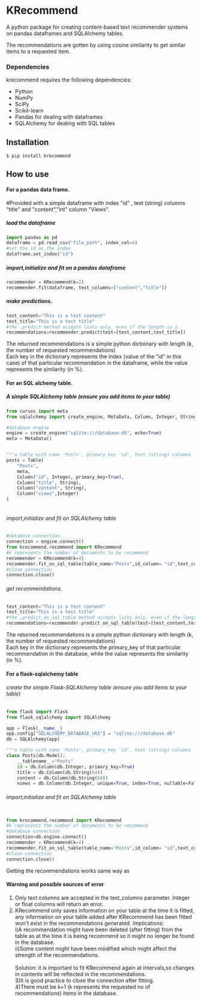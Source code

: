 # KRecommend
A python package for creating content-based text recommender systems on pandas dataframes and SQLAlchemy tables.

The recommendations are gotten by using cosine similarity to get similar items to a requested item.
### Dependencies
krecommend requires the following dependencies:

<ul><li>Python</li>
<li>NumPy</li>
<li>SciPy</li>
<li>Scikit-learn</li>
<li>Pandas for dealing with dataframes</li>
<li>SQLAlchemy for dealing with SQL tables</li></ul>

## Installation
```shell
$ pip install krecommend
```
## How to use
#### For a pandas data frame.
#Provided with a simple dataframe with index "id" ,
text (string) columns "title" and "content","int" column "Views".

##### load the dataframe
```py
import pandas as pd
dataframe = pd.read_csv("file_path", index_col=0)
#set the id as the index
dataframe.set_index("id")
```
##### import,initialize and fit on a pandas dataframe
```py
recommender = KRecommend(k=2)
recommender.fit(dataframe, text_columns=["content","title"])

```
##### make predictions.
```py
test_content="This is a test content"
test_title="This is a test title"
#the .predict method accepts lists only, even if the length is 1.
recommendations=recommender.predict(test=[test_content,test_title])
```

The returned recommendations is a simple python dictionary with length (k, the number of requested recommendations)\
Each key in the dictionary represents the index (value of the "id" in this case) of that particular
recommendation in the dataframe, while the value represents the similarity (in %).




#### For an SQL alchemy table.
##### A simple SQLAlchemy table (ensure you add items to your table)
```py
from curses import meta
from sqlalchemy import create_engine, MetaData, Column, Integer, String, Table

#database engine
engine = create_engine("sqlite:///database.db", echo=True)
meta = MetaData()


"""a table with name 'Posts', primary_key 'id', text (string) columns 'title' and 'content' and Int column 'views' """
posts = Table(
    "Posts",
    meta,
    Column("id", Integer, primary_key=True),
    Column("title", String),
    Column("content", String),
    Column("views",Integer)
)



```
###### import,initialize and fit on SQLAlchemy table
```py
#database connection
connection = engine.connect()
from krecommend.recommend import KRecommend
#k represents the number of documents to be recommend
recommender = KRecommend(k=4)
recommender.fit_on_sql_table(table_name="Posts",id_column= "id",text_columns=["content","title"],connection= connection)
#close connection
connection.close()
```

###### get recommendations.
```py
test_content="This is a test content"
test_title="This is a test title"
#the .predict_on_sql_table method accepts lists only, even if the length is 1.
recommendations=recommender.predict_on_sql_table(test=[test_content,test_title])
```
The returned recommendations is a simple python dictionary with length (k, the number of requested recommendations)\
Each key in the dictionary represents the primary_key of that particular
recommendation in the database, while the value represents the similarity (in %).



#### For a flask-sqlalchemy table
###### create the simple Flask-SQLAlchemy table (ensure you add items to your table)
```py
from flask import Flask
from flask_sqlalchemy import SQLAlchemy

app = Flask(__name__)
app.config["SQLALCHEMY_DATABASE_URI"] = "sqlite:///database.db"
db = SQLAlchemy(app)

"""a table with name 'Posts', primary_key 'id', text (string) columns 'title' and 'content' and Int column 'views' """
class Posts(db.Model):
    __tablename__="Posts"
    id = db.Column(db.Integer, primary_key=True)
    title = db.Column(db.String(64))
    content = db.Column(db.String(64))
    views = db.Column(db.Integer, unique=True, index=True, nullable=False)

```

###### import,initialize and fit on SQLAlchemy table
```py

from krecommend.recommend import KRecommend
#k represents the number of documents to be recommend
#database connection
connection=db.engine.connect()
recommender = KRecommend(k=4)
recommender.fit_on_sql_table(table_name="Posts",id_column= "id",text_columns=["content","title"],connection= connection)
#close connection
connection.close()
```
Getting the recommendations works same way as <link>
#### Warning and possible sources of error
1) Only text columns are accepted in the text_columns parameter.
Integer or float columns will return an error.<br>
2) KRecommend only saves information on your table at the time it is fitted, any information on your table added after
KRecommend has been fitted won't exist in the recommendations generated.
Implications: <br>i)A recommendation might have been deleted (after fitting) from the table as at the time it is being recommend so it might no longer be found in the database.
              <br>ii)Some content might have been modified which might affect the strength of the recommendations.
<br><br>Solution: it is important to fit KRecommend again at intervals,so changes in contents will be reflected in the recommendations.
<br>3)It is good practice to close the connection after fitting.
<br>4)There must be k+1 (k represents the requested no of recommendations) items in the database.

